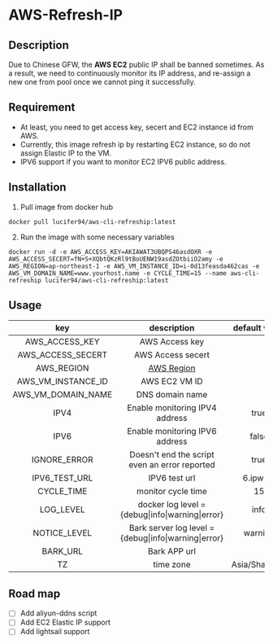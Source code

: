 # AWS-Refresh-IP

## Description
Due to Chinese GFW, the **AWS EC2** public IP shall be banned sometimes. As a result, we need to continuously monitor its IP address, and re-assign a new one from pool once we cannot ping it successfully.

## Requirement
- At least, you need to get access key, secert and EC2 instance id from AWS.
- Currently, this image refresh ip by restarting EC2 instance, so do not assign Elastic IP to the VM.
- IPV6 support if you want to monitor EC2 IPV6 public address.

## Installation
1. Pull image from docker hub
```
docker pull lucifer94/aws-cli-refreship:latest
```
2. Run the image with some necessary variables
```
docker run -d -e AWS_ACCESS_KEY=AKIAWAT3UBQPS46asdOXR -e AWS_ACCESS_SECERT=fN+S+XQbtQKzRl9tBoUENW19asdZOtbiiO2amy -e AWS_REGION=ap-northeast-1 -e AWS_VM_INSTANCE_ID=i-0d13feasda462cas -e AWS_VM_DOMAIN_NAME=www.yourhost.name -e CYCLE_TIME=15 --name aws-cli-refreship lucifer94/aws-cli-refreship:latest
```

## Usage

|      **key**       |                            **description**                             | **default value** |
| :----------------: | :--------------------------------------------------------------------: | :---------------: |
|   AWS_ACCESS_KEY   |                             AWS Access key                             |                   |
| AWS_ACCESS_SECERT  |                           AWS Access secert                            |                   |
|     AWS_REGION     | [AWS Region](https://docs.aws.amazon.com/general/latest/gr/rande.html) |                   |
| AWS_VM_INSTANCE_ID |                             AWS EC2 VM ID                              |                   |
| AWS_VM_DOMAIN_NAME |                            DNS domain name                             |                   |
|        IPV4        |                     Enable monitoring IPV4 address                     |       true        |
|        IPV6        |                     Enable monitoring IPV6 address                     |       false       |
|    IGNORE_ERROR    |             Doesn't end the script even an error reported              |       true        |
|   IPV6_TEST_URL    |                             IPV6 test url                              |     6.ipw.cn      |
|     CYCLE_TIME     |                           monitor cycle time                           |        15         |
|     LOG_LEVEL      |            docker log level = {debug\|info\|warning\|error}            |       info        |
|    NOTICE_LEVEL    |         Bark server log level = {debug\|info\|warning\|error}          |      warning      |
|      BARK_URL      |                              Bark APP url                              |                   |
|         TZ         |                               time zone                                |   Asia/Shanghai   |

## Road map
- [ ] Add aliyun-ddns script
- [ ] Add EC2 Elastic IP support
- [ ] Add lightsail support